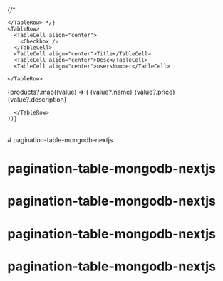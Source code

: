 <TableContainer component={Paper}>
<Table sx={{ minWidth: 650 }} aria-label="simple table">
  <TableHead>
    {/* <TableRow>
 
    </TableRow> */}
    <TableRow>
      <TableCell align="center">
        <Checkbox />
      </TableCell>
      <TableCell align="center">Title</TableCell>
      <TableCell align="center">Desc</TableCell>
      <TableCell align="center">usersNumber</TableCell>
    
    </TableRow>
  </TableHead>
  <TableBody>
    {products?.map((value) => (
      <TableRow key={value._id} sx={{ '&:last-child td, &:last-child th': { border: 0 } }}>
        <TableCell align="center">
          <Checkbox />
        </TableCell>
        <TableCell component="th" scope="row" align="center">
          {value?.name}
        </TableCell>
        <TableCell align="center"> {value?.price} </TableCell>
        <TableCell align="center"> {value?.description} </TableCell>
    
      </TableRow> 
    ))}
  </TableBody>
</Table>



</TableContainer>  # pagination-table-mongodb-nextjs
# pagination-table-mongodb-nextjs
# pagination-table-mongodb-nextjs
# pagination-table-mongodb-nextjs
# pagination-table-mongodb-nextjs

